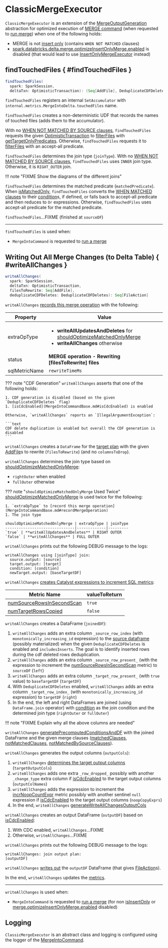 # ClassicMergeExecutor

`ClassicMergeExecutor` is an extension of the [MergeOutputGeneration](MergeOutputGeneration.md) abstraction for optimized execution of [MERGE command](index.md) (when requested to [run merge](MergeIntoCommand.md#runMerge)) when one of the following holds:

* MERGE is not [insert only](MergeIntoCommandBase.md#isInsertOnly) (contains `WHEN NOT MATCHED` clauses)
* [spark.databricks.delta.merge.optimizeInsertOnlyMerge.enabled](../../configuration-properties/index.md#merge.optimizeInsertOnlyMerge.enabled) is disabled (that would lead to use [InsertOnlyMergeExecutor](InsertOnlyMergeExecutor.md) instead)

## findTouchedFiles { #findTouchedFiles }

```scala
findTouchedFiles(
  spark: SparkSession,
  deltaTxn: OptimisticTransaction): (Seq[AddFile], DeduplicateCDFDeletes)
```

`findTouchedFiles` registers an internal `SetAccumulator` with `internal.metrics.MergeIntoDelta.touchedFiles` name.

`findTouchedFiles` creates a non-deterministic UDF that records the names of touched files (adds them to the accumulator).

With no [WHEN NOT MATCHED BY SOURCE clauses](MergeIntoCommandBase.md#notMatchedBySourceClauses), `findTouchedFiles` requests the given [OptimisticTransaction](../../OptimisticTransaction.md) to [filterFiles](../../OptimisticTransactionImpl.md#filterFiles) with [getTargetOnlyPredicates](MergeIntoCommandBase.md#getTargetOnlyPredicates). Otherwise, `findTouchedFiles` requests it to [filterFiles](../../OptimisticTransactionImpl.md#filterFiles) with an accept-all predicate.

`findTouchedFiles` determines the join type (`joinType`).
With no [WHEN NOT MATCHED BY SOURCE clauses](MergeIntoCommandBase.md#notMatchedBySourceClauses), `findTouchedFiles` uses `INNER` join type. Otherwise, it is `RIGHT_OUTER` join.

!!! note "FIXME Show the diagrams of the different joins"

`findTouchedFiles` determines the matched predicate (`matchedPredicate`).
When [isMatchedOnly](MergeIntoCommandBase.md#isMatchedOnly), `findTouchedFiles` converts the [WHEN MATCHED clauses](MergeIntoCommandBase.md#matchedClauses) to their [condition](DeltaMergeIntoClause.md#condition)s, if defined, or falls back to accept-all predicate and then reduces to `Or` expressions. Otherwise, `findTouchedFiles` uses accept-all predicate for the matched predicate.

`findTouchedFiles`...FIXME (finished at `sourceDF`)

---

`findTouchedFiles` is used when:

* `MergeIntoCommand` is requested to [run a merge](MergeIntoCommand.md#runMerge)

## Writing Out All Merge Changes (to Delta Table) { #writeAllChanges }

```scala
writeAllChanges(
  spark: SparkSession,
  deltaTxn: OptimisticTransaction,
  filesToRewrite: Seq[AddFile],
  deduplicateCDFDeletes: DeduplicateCDFDeletes): Seq[FileAction]
```

`writeAllChanges` [records this merge operation](MergeIntoCommandBase.md#recordMergeOperation) with the following:

Property | Value
---------|------
extraOpType | <ul><li>**writeAllUpdatesAndDeletes** for [shouldOptimizeMatchedOnlyMerge](MergeIntoCommandBase.md#shouldOptimizeMatchedOnlyMerge)<li>**writeAllChanges** otherwise</ul>
status | **MERGE operation - Rewriting [filesToRewrite] files**
sqlMetricName | `rewriteTimeMs`

??? note "CDF Generation"
    `writeAllChanges` asserts that one of the following holds:

    1. CDF generation is disabled (based on the given `DeduplicateCDFDeletes` flag)
    1. [isCdcEnabled](MergeIntoCommandBase.md#isCdcEnabled) is enabled

    Otherwise, `writeAllChanges` reports an `IllegalArgumentException`:

    ```text
    CDF delete duplication is enabled but overall the CDF generation is disabled
    ```

`writeAllChanges` creates a `DataFrame` for the [target plan](#buildTargetPlanWithFiles) with the given [AddFile](../../AddFile.md)s to rewrite (`filesToRewrite`) (and no `columnsToDrop`).

`writeAllChanges` determines the join type based on [shouldOptimizeMatchedOnlyMerge](MergeIntoCommandBase.md#shouldOptimizeMatchedOnlyMerge):

* `rightOuter` when enabled
* `fullOuter` otherwise

??? note "`shouldOptimizeMatchedOnlyMerge` Used Twice"
    [shouldOptimizeMatchedOnlyMerge](MergeIntoCommandBase.md#shouldOptimizeMatchedOnlyMerge) is used twice for the following:

    1. `extraOpType` to [record this merge operation](MergeIntoCommandBase.md#recordMergeOperation)
    1. The join type

    shouldOptimizeMatchedOnlyMerge | extraOpType | joinType
    -------------------------------|-------------|---------
    `true` | **writeAllUpdatesAndDeletes** | RIGHT OUTER
    `false` | **writeAllChanges** | FULL OUTER

`writeAllChanges` prints out the following DEBUG message to the logs:

```text
writeAllChanges using [joinType] join:
  source.output: [source]
  target.output: [target]
  condition: [condition]
  newTarget.output: [baseTargetDF]
```

`writeAllChanges` [creates Catalyst expressions to increment SQL metrics](MergeIntoCommandBase.md#incrementMetricAndReturnBool):

Metric Name | valueToReturn
------------|--------------
 [numSourceRowsInSecondScan](MergeIntoCommandBase.md#numSourceRowsInSecondScan) | `true`
 [numTargetRowsCopied](MergeIntoCommandBase.md#numTargetRowsCopied) | `false`

`writeAllChanges` creates a DataFrame (`joinedDF`):

1. `writeAllChanges` adds an extra column `_source_row_index` (with `monotonically_increasing_id` expression) to the [source dataframe](MergeIntoMaterializeSource.md#getSourceDF) (possibly materialized) when the given `DeduplicateCDFDeletes` is enabled and `includesInserts`. The goal is to identify inserted rows during the cdf deleted rows deduplication.
1. `writeAllChanges` adds an extra column `_source_row_present_` (with the expression to increment the [numSourceRowsInSecondScan](MergeIntoCommandBase.md#numSourceRowsInSecondScan) metric) to `sourceDF` (`left`)
1. `writeAllChanges` adds an extra column `_target_row_present_` (with `true` value) to `baseTargetDF` (`targetDF`)
1. With `DeduplicateCDFDeletes` enabled, `writeAllChanges` adds an extra column `_target_row_index_` (with `monotonically_increasing_id` expression) to `targetDF` (`right`)
1. In the end, the left and right DataFrames are joined (using `DataFrame.join` operator) with [condition](MergeIntoCommandBase.md#condition) as the join condition and the determined join type (`rightOuter` or `fullOuter`)

!!! note "FIXME Explain why all the above columns are needed"

`writeAllChanges` [generatePrecomputedConditionsAndDF](#generatePrecomputedConditionsAndDF) with the joined DataFrame and the given merge clauses ([matchedClauses](MergeIntoCommandBase.md#matchedClauses), [notMatchedClauses](MergeIntoCommandBase.md#notMatchedClauses), [notMatchedBySourceClauses](MergeIntoCommandBase.md#notMatchedBySourceClauses)).

`writeAllChanges` generates the output columns (`outputCols`):

1. `writeAllChanges` [determines the target output columns](MergeIntoCommandBase.md#getTargetOutputCols) (`targetOutputCols`)
1. `writeAllChanges` adds one extra `_row_dropped_` possibly with another `_change_type` extra column if [isCdcEnabled](MergeIntoCommandBase.md#isCdcEnabled) to the target output columns (`outputColNames`)
1. `writeAllChanges` adds the expression to increment the [incrNoopCountExpr](#incrNoopCountExpr) metric possibly with another sentinel `null` expression if [isCdcEnabled](MergeIntoCommandBase.md#isCdcEnabled) to the target output columns (`noopCopyExprs`)
1. In the end, `writeAllChanges` [generateWriteAllChangesOutputCols](MergeOutputGeneration.md#generateWriteAllChangesOutputCols)

`writeAllChanges` creates an output DataFrame (`outputDF`) based on [isCdcEnabled](MergeIntoCommandBase.md#isCdcEnabled):

1. With CDC enabled, `writeAllChanges`...FIXME
1. Otherwise, `writeAllChanges`...FIXME

`writeAllChanges` prints out the following DEBUG message to the logs:

```text
writeAllChanges: join output plan:
[outputDF]
```

`writeAllChanges` [writes out](MergeIntoCommandBase.md#writeFiles) the `outputDF` DataFrame (that gives [FileAction](../../FileAction.md)s).

In the end, `writeAllChanges` updates the [metrics](MergeIntoCommandBase.md#metrics).

---

`writeAllChanges` is used when:

* `MergeIntoCommand` is requested to [run a merge](MergeIntoCommand.md#runMerge) (for non [isInsertOnly](MergeIntoCommandBase.md#isInsertOnly) or [merge.optimizeInsertOnlyMerge.enabled](../../configuration-properties/index.md#merge.optimizeInsertOnlyMerge.enabled) disabled)

## Logging

`ClassicMergeExecutor` is an abstract class and logging is configured using the logger of the [MergeIntoCommand](MergeIntoCommand.md#logging).
